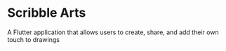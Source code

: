 # Scribble Arts

A Flutter application that allows users to create, share, and add their own touch to drawings


